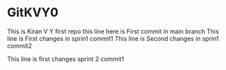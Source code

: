 # GitKVY0
This is Kiran V Y first repo
this line here is First commit in main branch
This line is First changes in sprin1 commit1
This line is Second changes in sprin1 commit2


This  line is first changes sprint 2 commit1
